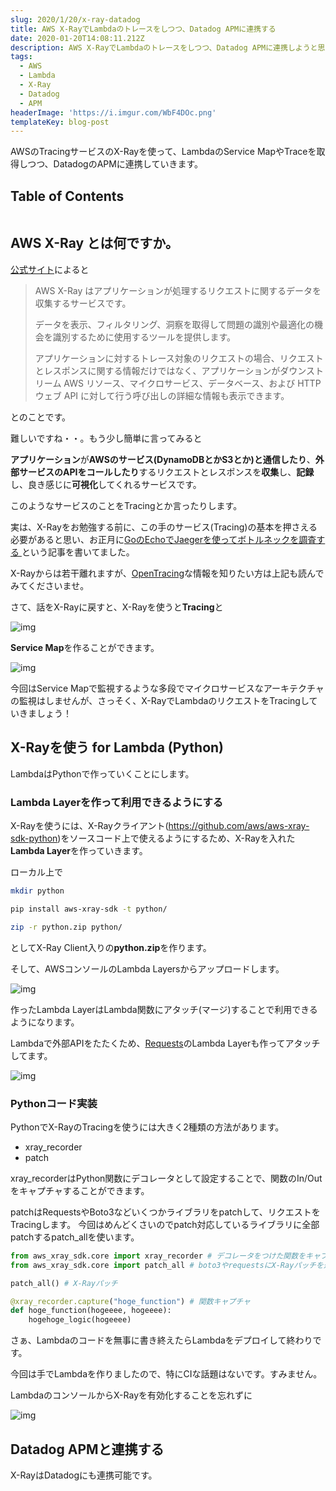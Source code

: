 ```yaml
---
slug: 2020/1/20/x-ray-datadog
title: AWS X-RayでLambdaのトレースをしつつ、Datadog APMに連携する
date: 2020-01-20T14:08:11.212Z
description: AWS X-RayでLambdaのトレースをしつつ、Datadog APMに連携しようと思います。
tags:
  - AWS
  - Lambda
  - X-Ray
  - Datadog
  - APM
headerImage: 'https://i.imgur.com/WbF4DOc.png'
templateKey: blog-post
---
```

AWSのTracingサービスのX-Rayを使って、LambdaのService MapやTraceを取得しつつ、DatadogのAPMに連携していきます。

## Table of Contents

```toc

```

## AWS X-Ray とは何ですか。

[公式サイト](https://docs.aws.amazon.com/ja_jp/xray/latest/devguide/aws-xray.html)によると

> AWS X-Ray はアプリケーションが処理するリクエストに関するデータを収集するサービスです。
> 
> データを表示、フィルタリング、洞察を取得して問題の識別や最適化の機会を識別するために使用するツールを提供します。
> 
> アプリケーションに対するトレース対象のリクエストの場合、リクエストとレスポンスに関する情報だけではなく、アプリケーションがダウンストリーム AWS リソース、マイクロサービス、データベース、および HTTP ウェブ API に対して行う呼び出しの詳細な情報も表示できます。

とのことです。

難しいですね・・。もう少し簡単に言ってみると

**アプリケーション**が**AWSのサービス(DynamoDBとかS3とか)と通信したり**、**外部サービスのAPIをコールしたり**するリクエストとレスポンスを**収集**し、**記録**し、良き感じに**可視化**してくれるサービスです。

このようなサービスのことをTracingとか言ったりします。

実は、X-Rayをお勉強する前に、この手のサービス(Tracing)の基本を押さえる必要があると思い、お正月に[GoのEchoでJaegerを使ってボトルネックを調査する](https://blog.tubone-project24.xyz/2019/1/3/go-jaeger)という記事を書いてました。

X-Rayからは若干離れますが、[OpenTracing](https://opentracing.io/)な情報を知りたい方は上記も読んでみてくださいませ。

さて、話をX-Rayに戻すと、X-Rayを使うと**Tracing**と

![img](https://i.imgur.com/CSr8mCd.png)

**Service Map**を作ることができます。

![img](https://i.imgur.com/Fs498Yd.png)

今回はService Mapで監視するような多段でマイクロサービスなアーキテクチャの監視はしませんが、さっそく、X-RayでLambdaのリクエストをTracingしていきましょう！

## X-Rayを使う for Lambda (Python)

LambdaはPythonで作っていくことにします。

### Lambda Layerを作って利用できるようにする

X-Rayを使うには、X-Rayクライアント(<https://github.com/aws/aws-xray-sdk-python>)をソースコード上で使えるようにするため、X-Rayを入れた**Lambda Layer**を作っていきます。

ローカル上で

```bash
mkdir python

pip install aws-xray-sdk -t python/

zip -r python.zip python/
```

としてX-Ray Client入りの**python.zip**を作ります。

そして、AWSコンソールのLambda Layersからアップロードします。

![img](https://i.imgur.com/iyjRI2u.png)

作ったLambda LayerはLambda関数にアタッチ(マージ)することで利用できるようになります。

Lambdaで外部APIをたたくため、[Requests](https://requests-docs-ja.readthedocs.io/en/latest/)のLambda Layerも作ってアタッチしてます。

![img](https://i.imgur.com/ho3V22u.png)

### Pythonコード実装

PythonでX-RayのTracingを使うには大きく2種類の方法があります。

- xray_recorder
- patch

xray_recorderはPython関数にデコレータとして設定することで、関数のIn/Outをキャプチャすることができます。

patchはRequestsやBoto3などいくつかライブラリをpatchして、リクエストをTracingします。
今回はめんどくさいのでpatch対応しているライブラリに全部patchするpatch_allを使います。


```python
from aws_xray_sdk.core import xray_recorder # デコレータをつけた関数をキャプチャ
from aws_xray_sdk.core import patch_all # boto3やrequestsにX-Rayパッチを適用し、監視する

patch_all() # X-Rayパッチ

@xray_recorder.capture("hoge_function") # 関数キャプチャ
def hoge_function(hogeeee, hogeeee):
    hogehoge_logic(hogeeee)
```

さぁ、Lambdaのコードを無事に書き終えたらLambdaをデプロイして終わりです。

今回は手でLambdaを作りましたので、特にCIな話題はないです。すみません。

LambdaのコンソールからX-Rayを有効化することを忘れずに

![img](https://i.imgur.com/5MzpyAw.png)

## Datadog APMと連携する

X-RayはDatadogにも連携可能です。

